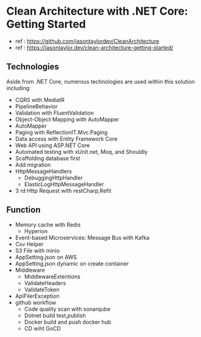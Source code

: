 # Clean Architecture with .NET Core: Getting Started
- ref : https://github.com/jasontaylordev/CleanArchitecture
- ref : https://jasontaylor.dev/clean-architecture-getting-started/

## Technologies
Aside from .NET Core, numerous technologies are used within this solution including:
- CQRS with MediatR
- PipelineBehavior
- Validation with FluentValidation
- Object-Object Mapping with AutoMapper
- AutoMapper
- Paging with ReflectionIT.Mvc.Paging
- Data access with Entity Framework Core
- Web API using ASP.NET Core
- Automated testing with xUnit.net, Moq, and Shouldly
- Scaffolding database first
- Add migration
- HttpMessageHandlers
    - DebuggingHttpHandler
    - ElasticLogHttpMessageHandler
- 3 rd Http Request with restCharp,Refit


## Function
- Memory cache with Redis
    - Hyperion
- Event-based Microservices: Message Bus with Kafka
- Csv Helper
- S3 File with minio
- AppSetting.json on AWS 
- AppSetting.json dynamic on create container
- Middleware
    - MiddlewareExtentions
    - ValidateHeaders
    - ValidateToken
- ApiFilerException
- github workflow
    - Code quality scan with sonarqube
    - Dotnet build test,publish
    - Docker build and push docker hub
    - CD wiht GoCD

